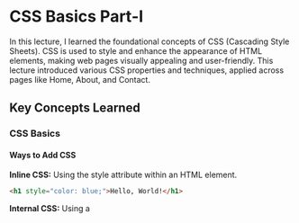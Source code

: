 # CSS Basics Part-I

In this lecture, I learned the foundational concepts of CSS (Cascading Style Sheets). CSS is used to style and enhance the appearance of HTML elements, making web pages visually appealing and user-friendly. This lecture introduced various CSS properties and techniques, applied across pages like Home, About, and Contact.

## Key Concepts Learned

### CSS Basics

#### Ways to Add CSS

**Inline CSS:** Using the style attribute within an HTML element.

```html
<h1 style="color: blue;">Hello, World!</h1>
```

**Internal CSS:** Using a <style> tag within the <head> section of the HTML file.

```html
<style>
    h1 {
        color: blue;
    }
</style>
```

**External CSS:** Linking an external .css file using the <link> tag.

```html
<link rel="stylesheet" href="styles.css">
```

### Core CSS Properties

